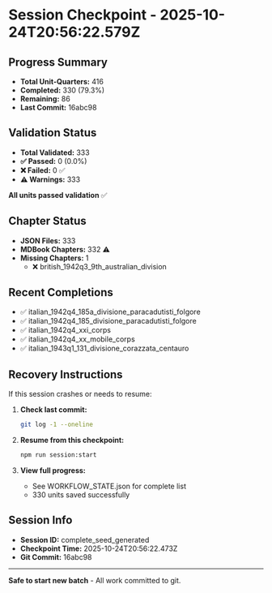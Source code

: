 # Session Checkpoint - 2025-10-24T20:56:22.579Z

## Progress Summary

- **Total Unit-Quarters:** 416
- **Completed:** 330 (79.3%)
- **Remaining:** 86
- **Last Commit:** 16abc98

## Validation Status

- **Total Validated:** 333
- **✅ Passed:** 0 (0.0%)
- **❌ Failed:** 0 ✅
- **⚠️ Warnings:** 333

**All units passed validation** ✅

## Chapter Status

- **JSON Files:** 333
- **MDBook Chapters:** 332 ⚠️
- **Missing Chapters:** 1
  - ❌ british_1942q3_9th_australian_division

## Recent Completions

- ✅ italian_1942q4_185a_divisione_paracadutisti_folgore
- ✅ italian_1942q4_185_divisione_paracadutisti_folgore
- ✅ italian_1942q4_xxi_corps
- ✅ italian_1942q4_xx_mobile_corps
- ✅ italian_1943q1_131_divisione_corazzata_centauro

## Recovery Instructions

If this session crashes or needs to resume:

1. **Check last commit:**
   ```bash
   git log -1 --oneline
   ```

2. **Resume from this checkpoint:**
   ```bash
   npm run session:start
   ```

3. **View full progress:**
   - See WORKFLOW_STATE.json for complete list
   - 330 units saved successfully

## Session Info

- **Session ID:** complete_seed_generated
- **Checkpoint Time:** 2025-10-24T20:56:22.473Z
- **Git Commit:** 16abc98

---

**Safe to start new batch** - All work committed to git.
